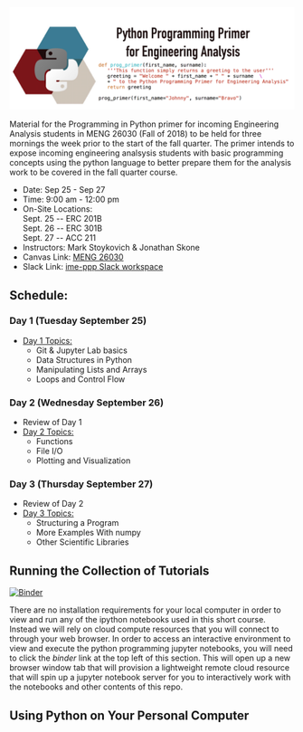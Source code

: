  ![ |small ](imgs/title.png)
 
Material for the Programming in Python primer for incoming Engineering
Analysis students in MENG 26030 (Fall of 2018) to be held for three mornings the
week prior to the start of the fall quarter. The primer intends to expose incoming
engineering analsysis students with basic programming concepts using the python
language to better prepare them for the analysis work to be covered in the 
fall quarter course. 

* Date: Sep 25 - Sep 27
* Time: 9:00 am - 12:00 pm
* On-Site Locations: <br/>
  Sept. 25  -- ERC 201B <br/>
  Sept. 26  -- ERC 301B <br/>
  Sept. 27  -- ACC 211  <br/>
* Instructors: Mark Stoykovich & Jonathan Skone
* Canvas Link: [MENG 26030](https://canvas.uchicago.edu/courses/17437)
* Slack Link: [ime-ppp Slack workspace](https://join.slack.com/t/ime-ppp/shared_invite/enQtNDQxMTc2MzkzMDU3LWExOTA0MjBjZDcwOTI5Yjc1ODM4YjdiMWM2NTIxMzVmOGI4YzRkYjRhYTJjMDMxNDg1OTcxZjhhODVlMzc5OTU)

## Schedule:
### Day 1 (Tuesday September 25)
* [Day 1 Topics:](#day-1)
  * Git & Jupyter Lab basics
  * Data Structures in Python
  * Manipulating Lists and Arrays
  * Loops and Control Flow
 
### Day 2 (Wednesday September 26)
* Review of Day 1 
* [Day 2 Topics:](#day-2)
  * Functions
  * File I/O
  * Plotting and Visualization 

### Day 3 (Thursday September 27)
* Review of Day 2 
* [Day 3 Topics:](#day-3)
  * Structuring a Program
  * More Examples With numpy
  * Other Scientific Libraries

## Running the Collection of Tutorials
[![Binder](https://mybinder.org/badge.svg)](https://mybinder.org/v2/git/https%3A%2F%2Fgit.rcc.uchicago.edu%2Fjhskone%2Fime_programming_primer/e1be1074e3ab409cd5e7a8d9abe56e1216faa315?filepath=master.ipynb)

There are no installation requirements for your local computer in order to view 
and run any of the ipython notebooks used in this short course. Instead we will 
rely on cloud compute resources that you will connect to through your web browser.
In order to access an interactive environment to view and execute the python 
programming jupyter notebooks, you will need to click the *binder* link at the top
left of this section. This will open up a new browser window tab that will provision 
a lightweight remote cloud resource that will spin up a jupyter notebook server 
for you to interactively work with the notebooks and other contents of this repo. 

## Using Python on Your Personal Computer


